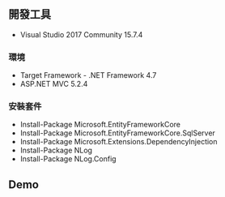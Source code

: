 
## 開發工具
 * Visual Studio 2017 Community 15.7.4
 
### 環境
 * Target Framework - .NET Framework 4.7
 * ASP.NET MVC 5.2.4
 ### 安裝套件
* Install-Package Microsoft.EntityFrameworkCore
* Install-Package Microsoft.EntityFrameworkCore.SqlServer
* Install-Package Microsoft.Extensions.DependencyInjection
* Install-Package NLog
* Install-Package NLog.Config

## Demo


